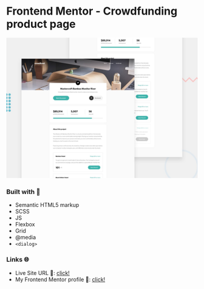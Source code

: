 # Frontend Mentor - Crowdfunding product page

![Design preview for the Crowdfunding product page coding challenge](./design/desktop-preview.jpg)

### Built with 🧱
- Semantic HTML5 markup
- SCSS
- JS
- Flexbox
- Grid
- @media
- `<dialog>`

### Links 🌐

- Live Site URL 🔴: [click!](https://kacperkwinta.github.io/Crowdfunding-product-page/)
- My Frontend Mentor profile 👦: [click!](https://www.frontendmentor.io/profile/kacperkwinta)
